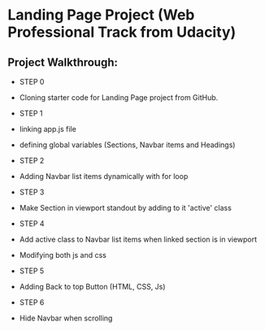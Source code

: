 # Landing Page Project (Web Professional Track from Udacity)

## Project Walkthrough:

- STEP 0

 - Cloning starter code for Landing Page project from GitHub.

- STEP 1

 - linking app.js file
 - defining global variables (Sections, Navbar items and Headings)
 
- STEP 2

 - Adding Navbar list items dynamically with for loop
 
- STEP 3

 - Make Section in viewport standout by adding to it 'active' class
 
- STEP 4

 - Add active class to Navbar list items when linked section is in viewport
 - Modifying both js and css 
 
- STEP 5

 - Adding Back to top Button (HTML, CSS, Js)
 
- STEP 6

 - Hide Navbar when scrolling






